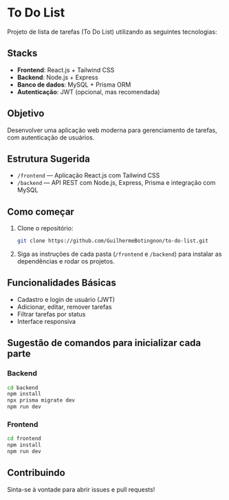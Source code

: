 # To Do List

Projeto de lista de tarefas (To Do List) utilizando as seguintes tecnologias:

## Stacks

- **Frontend**: React.js + Tailwind CSS
- **Backend**: Node.js + Express
- **Banco de dados**: MySQL + Prisma ORM
- **Autenticação**: JWT (opcional, mas recomendada)

## Objetivo

Desenvolver uma aplicação web moderna para gerenciamento de tarefas, com autenticação de usuários.

## Estrutura Sugerida

- `/frontend` — Aplicação React.js com Tailwind CSS
- `/backend` — API REST com Node.js, Express, Prisma e integração com MySQL

## Como começar

1. Clone o repositório:
    ```bash
    git clone https://github.com/GuilhermeBotingnon/to-do-list.git
    ```

2. Siga as instruções de cada pasta (`/frontend` e `/backend`) para instalar as dependências e rodar os projetos.

## Funcionalidades Básicas

- Cadastro e login de usuário (JWT)
- Adicionar, editar, remover tarefas
- Filtrar tarefas por status
- Interface responsiva

## Sugestão de comandos para inicializar cada parte

### Backend
```bash
cd backend
npm install
npx prisma migrate dev
npm run dev
```

### Frontend
```bash
cd frontend
npm install
npm run dev
```

## Contribuindo

Sinta-se à vontade para abrir issues e pull requests!
